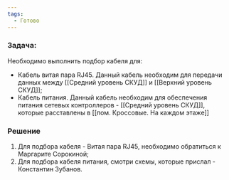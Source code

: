 ```yaml
---
tags:
  - Готово
---
```

### Задача:
Необходимо выполнить подбор кабеля для:
- Кабель витая пара RJ45. Данный кабель необходим для передачи данных между [[Средний уровень СКУД]] и [[Верхний уровень СКУД]];
- Кабель питания. Данный кабель необходим для обеспечения питания сетевых контроллеров - [[Средний уровень СКУД]], которые расставлены в [[пом. Кроссовые. На каждом этаже]]

### Решение
1. Для подбора кабеля - Витая пара RJ45, необходимо обратиться к Маргарите Сорокиной;
2. Для подбора кабеля питания, смотри схемы, которые прислал - Константин Зубанов.